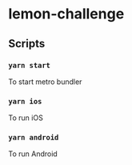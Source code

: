 # lemon-challenge

## Scripts

### `yarn start`

To start metro bundler

### `yarn ios`

To run iOS

### `yarn android`

To run Android